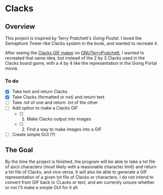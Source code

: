 # Clacks
## Overview
This project is inspired by Terry Pratchett's _Going Postal_.
I loved the Semaphore Tower-like Clacks system in the book, and wanted to recreate it.

After seeing the [Clacks GIF maker](http://www.gnuterrypratchett.com/genclacks.php)
on [GNUTerryPratchett](http://www.gnuterrypratchett.com), I wanted to recreated that same idea,
but instead of the 2 by 3 Clacks used in the Clacks board game, with a 4 by 4 like the
representation in the Going Portal movie.

### To do
- [X] Take text and return Clacks
- [x] Take Clacks (formatted or not) and return text
- [ ] Take .txt of one and return .txt of the other
- [ ] Add option to make a Clacks GIF
    - [ ] 1. Make Clacks output into images
    - [ ] 2. Find a way to make images into a GIF
- [ ] Create simple GUI (?)

## The Goal
By the time the project is finished, the program will be able to take a txt file of ascii characters
(most likely with a reasonable character limit) and return a txt file of Clacks, and vice versa.
It will also be able to generate a GIF representation of a given txt file of Clacks or characters.
I do not intend to convert from GIF back to CLacks or text, and am currently unsure whether or not
I'll make a simple GUI for it all.



